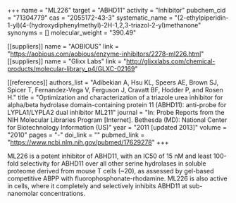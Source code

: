+++
name = "ML226"
target = "ABHD11"
activity = "Inhibitor"
pubchem_cid = "71304779"
cas = "2055172-43-3"
systematic_name = "(2-ethylpiperidin-1-yl)(4-(hydroxydiphenylmethyl)-2H-1,2,3-triazol-2-yl)methanone"
synonyms = []
molecular_weight = "390.49"

[[suppliers]]
name = "AOBIOUS"
link = "https://aobious.com/aobious/enzyme-inhibitors/2278-ml226.html"
[[suppliers]]
name = "Glixx Labs"
link = "http://glixxlabs.com/chemical-products/molecular-library_p4/GLXC-02169"

[[references]]
authors_list = "Adibekian A, Hsu KL, Speers AE, Brown SJ, Spicer T, Fernandez-Vega V, Ferguson J, Cravatt BF, Hodder P, and Rosen H."
title = "Optimization and characterization of a triazole urea inhibitor for alpha/beta hydrolase domain-containing protein 11 (ABHD11): anti-probe for LYPLA1/LYPLA2 dual inhibitor ML211"
journal = "In: Probe Reports from the NIH Molecular Libraries Program [Internet]. Bethesda (MD): National Center for Biotechnology Information (US)"
year = "2011 [updated 2013]"
volume = "2010"
pages = "-"
doi_link = ""
pubmed_link = "https://www.ncbi.nlm.nih.gov/pubmed/17629278"
+++

ML226 is a potent inhibitor of ABHD11, with an IC50 of 15 nM and least 100-fold selectivity for ABHD11 over all other serine hydrolases in soluble proteome derived from mouse T cells (~20), as assessed by gel-based competitive ABPP with fluorophosphonate-rhodamine. ML226 is also active in cells, where it completely and selectively inhibits ABHD11 at sub-nanomolar concentrations.
